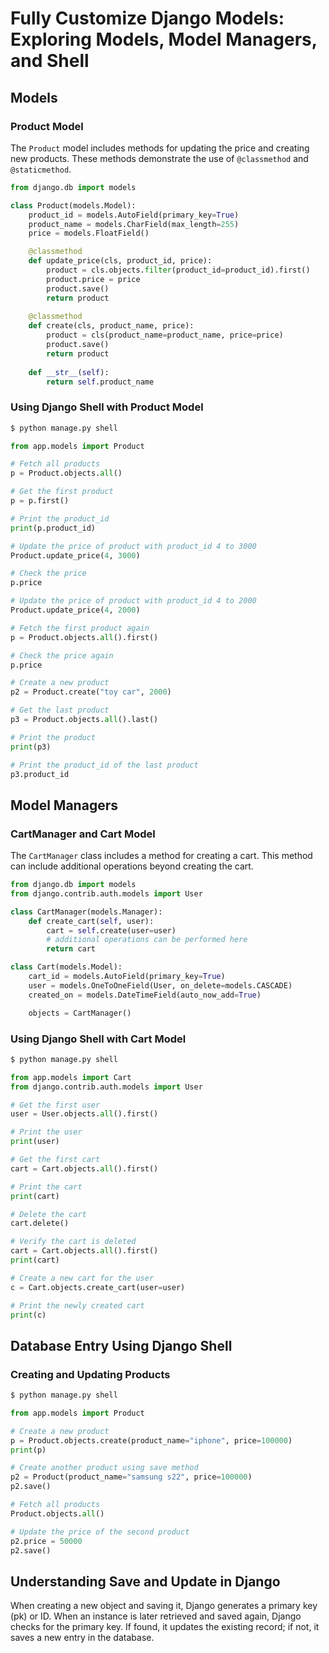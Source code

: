 # Fully Customize Django Models: Exploring Models, Model Managers, and Shell

## Models

### Product Model

The `Product` model includes methods for updating the price and creating new products. These methods demonstrate the use of `@classmethod` and `@staticmethod`.

```python
from django.db import models

class Product(models.Model):
    product_id = models.AutoField(primary_key=True)
    product_name = models.CharField(max_length=255)
    price = models.FloatField()

    @classmethod
    def update_price(cls, product_id, price):
        product = cls.objects.filter(product_id=product_id).first()
        product.price = price
        product.save()
        return product
    
    @classmethod
    def create(cls, product_name, price):
        product = cls(product_name=product_name, price=price)
        product.save()
        return product
    
    def __str__(self):
        return self.product_name
```

### Using Django Shell with Product Model

```sh
$ python manage.py shell
```

```python
from app.models import Product

# Fetch all products
p = Product.objects.all()

# Get the first product
p = p.first()

# Print the product_id
print(p.product_id)

# Update the price of product with product_id 4 to 3000
Product.update_price(4, 3000)

# Check the price
p.price

# Update the price of product with product_id 4 to 2000
Product.update_price(4, 2000)

# Fetch the first product again
p = Product.objects.all().first()

# Check the price again
p.price

# Create a new product
p2 = Product.create("toy car", 2000)

# Get the last product
p3 = Product.objects.all().last()

# Print the product
print(p3)

# Print the product_id of the last product
p3.product_id
```

## Model Managers

### CartManager and Cart Model

The `CartManager` class includes a method for creating a cart. This method can include additional operations beyond creating the cart.

```python
from django.db import models
from django.contrib.auth.models import User

class CartManager(models.Manager):
    def create_cart(self, user):
        cart = self.create(user=user)
        # additional operations can be performed here
        return cart

class Cart(models.Model):
    cart_id = models.AutoField(primary_key=True)
    user = models.OneToOneField(User, on_delete=models.CASCADE)
    created_on = models.DateTimeField(auto_now_add=True)

    objects = CartManager()
```

### Using Django Shell with Cart Model

```sh
$ python manage.py shell
```

```python
from app.models import Cart
from django.contrib.auth.models import User

# Get the first user
user = User.objects.all().first()

# Print the user
print(user)

# Get the first cart
cart = Cart.objects.all().first()

# Print the cart
print(cart)

# Delete the cart
cart.delete()

# Verify the cart is deleted
cart = Cart.objects.all().first()
print(cart)

# Create a new cart for the user
c = Cart.objects.create_cart(user=user)

# Print the newly created cart
print(c)
```

## Database Entry Using Django Shell

### Creating and Updating Products

```sh
$ python manage.py shell
```

```python
from app.models import Product

# Create a new product
p = Product.objects.create(product_name="iphone", price=100000)
print(p)

# Create another product using save method
p2 = Product(product_name="samsung s22", price=100000)
p2.save()

# Fetch all products
Product.objects.all()

# Update the price of the second product
p2.price = 50000
p2.save()
```

## Understanding Save and Update in Django

When creating a new object and saving it, Django generates a primary key (pk) or ID. When an instance is later retrieved and saved again, Django checks for the primary key. If found, it updates the existing record; if not, it saves a new entry in the database.
